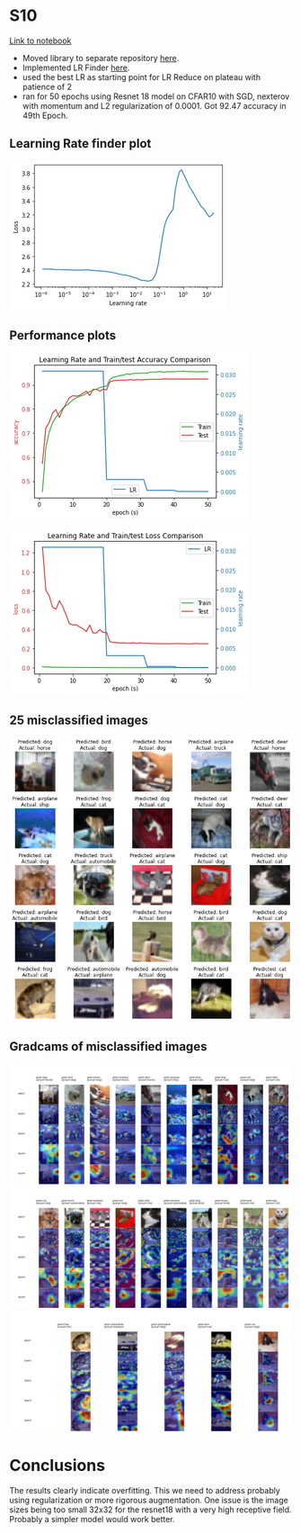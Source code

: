 # S10

[Link to notebook](https://github.com/abhinavdayal/EVA4/blob/master/S10/EVA04_S10_Resnet18_Albumentations_Gradcam_LRFinder.ipynb)

* Moved library to separate repository [here](https://github.com/abhinavdayal/EVA4_LIBRARY). 
* Implemented LR Finder [here](https://github.com/abhinavdayal/EVA4_LIBRARY/blob/master/EVA4/eva4LRFinder.py).
* used the best LR as starting point for LR Reduce on plateau with patience of 2
* ran for 50 epochs using Resnet 18 model on CFAR10 with SGD, nexterov with momentum and L2 regularization of 0.0001. Got 92.47 accuracy in 49th Epoch.

## Learning Rate finder plot
![LRfinder](https://github.com/abhinavdayal/EVA4/blob/master/S10/images/LRRange.png)

## Performance plots

![accuracy](https://github.com/abhinavdayal/EVA4/blob/master/S10/images/accuracylr.png)

![loss](https://github.com/abhinavdayal/EVA4/blob/master/S10/images/losslr.png)

## 25 misclassified images

![misclassifications](https://github.com/abhinavdayal/EVA4/blob/master/S10/images/misclassifications.png)

## Gradcams of misclassified images

![10](https://github.com/abhinavdayal/EVA4/blob/master/S10/images/gcams10.png)
![20](https://github.com/abhinavdayal/EVA4/blob/master/S10/images/gcams20.png)
![25](https://github.com/abhinavdayal/EVA4/blob/master/S10/images/gcams25.png)

# Conclusions
The results clearly indicate overfitting. This we need to address probably using regularization or more rigorous augmentation. One issue is the image sizes being too small 32x32 for the resnet18 with a very high receptive field. Probably a simpler model would work better.
